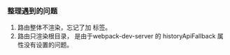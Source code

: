 ### 整理遇到的问题
1. 路由整体不渲染，忘记了加<router-view/> 标签。
2. 路由只渲染根目录， 是由于webpack-dev-server 的 historyApiFallback 属性没有设置的问题。
